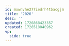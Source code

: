 ```yaml
---
id: mxwnvhe277iedrh4tbacgjm
title: '2020'
desc: ''
updated: 1726868423357
created: 1726518840962
vp:
  side: true
---
```

